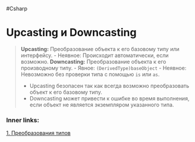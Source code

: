 #Csharp 

# Upcasting и Downcasting

> **Upcasting:** Преобразование объекта к его базовому типу или интерфейсу.
>     - Неявное: Происходит автоматически, если возможно.
> **Downcasting:** Преобразование объекта к его производному типу.
>     - Явное: `(DerivedType)baseObject`
>     - Неявное: Невозможно без проверки типа с помощью `is` или `as`.
> 
> - Upcasting безопасен так как всегда возможно преобразовать объект к его базовому типу.
> - Downcasting может привести к ошибке во время выполнения, если объект не является экземпляром указанного типа.

### Inner links:
[1. Преобразования типов](1.%20Languages/C-sharp/0.%20Введение/1.%20Типы%20данных/Преобразования%20типов/1.%20Преобразования%20типов.md)
